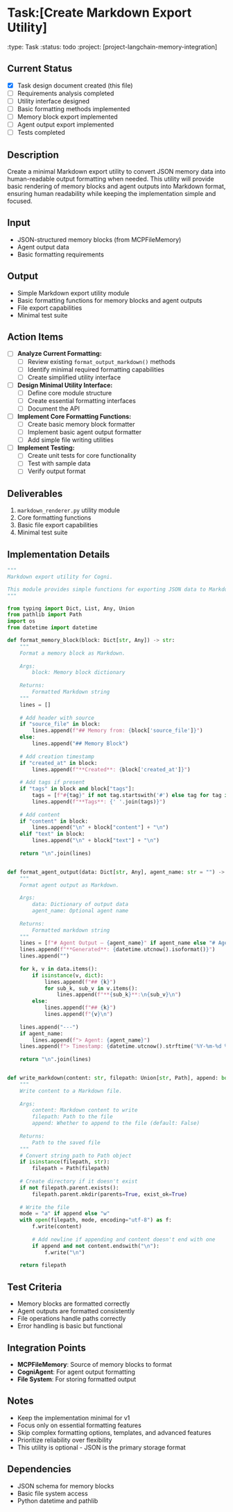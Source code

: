 # Task:[Create Markdown Export Utility]
:type: Task
:status: todo
:project: [project-langchain-memory-integration]

## Current Status
- [x] Task design document created (this file)
- [ ] Requirements analysis completed
- [ ] Utility interface designed
- [ ] Basic formatting methods implemented
- [ ] Memory block export implemented
- [ ] Agent output export implemented
- [ ] Tests completed

## Description
Create a minimal Markdown export utility to convert JSON memory data into human-readable output formatting when needed. This utility will provide basic rendering of memory blocks and agent outputs into Markdown format, ensuring human readability while keeping the implementation simple and focused.

## Input
- JSON-structured memory blocks (from MCPFileMemory)
- Agent output data
- Basic formatting requirements

## Output
- Simple Markdown export utility module
- Basic formatting functions for memory blocks and agent outputs
- File export capabilities
- Minimal test suite

## Action Items
- [ ] **Analyze Current Formatting:**
  - [ ] Review existing `format_output_markdown()` methods
  - [ ] Identify minimal required formatting capabilities
  - [ ] Create simplified utility interface

- [ ] **Design Minimal Utility Interface:**
  - [ ] Define core module structure
  - [ ] Create essential formatting interfaces
  - [ ] Document the API

- [ ] **Implement Core Formatting Functions:**
  - [ ] Create basic memory block formatter
  - [ ] Implement basic agent output formatter
  - [ ] Add simple file writing utilities

- [ ] **Implement Testing:**
  - [ ] Create unit tests for core functionality
  - [ ] Test with sample data
  - [ ] Verify output format

## Deliverables
1. `markdown_renderer.py` utility module
2. Core formatting functions
3. Basic file export capabilities
4. Minimal test suite

## Implementation Details
```python
"""
Markdown export utility for Cogni.

This module provides simple functions for exporting JSON data to Markdown format.
"""

from typing import Dict, List, Any, Union
from pathlib import Path
import os
from datetime import datetime

def format_memory_block(block: Dict[str, Any]) -> str:
    """
    Format a memory block as Markdown.
    
    Args:
        block: Memory block dictionary
        
    Returns:
        Formatted Markdown string
    """
    lines = []
    
    # Add header with source
    if "source_file" in block:
        lines.append(f"## Memory from: {block['source_file']}")
    else:
        lines.append("## Memory Block")
    
    # Add creation timestamp
    if "created_at" in block:
        lines.append(f"**Created**: {block['created_at']}")
    
    # Add tags if present
    if "tags" in block and block["tags"]:
        tags = [f"#{tag}" if not tag.startswith('#') else tag for tag in block["tags"]]
        lines.append(f"**Tags**: {' '.join(tags)}")
    
    # Add content
    if "content" in block:
        lines.append("\n" + block["content"] + "\n")
    elif "text" in block:
        lines.append("\n" + block["text"] + "\n")
    
    return "\n".join(lines)


def format_agent_output(data: Dict[str, Any], agent_name: str = "") -> str:
    """
    Format agent output as Markdown.
    
    Args:
        data: Dictionary of output data
        agent_name: Optional agent name
        
    Returns:
        Formatted markdown string
    """
    lines = [f"# Agent Output — {agent_name}" if agent_name else "# Agent Output", ""]
    lines.append(f"**Generated**: {datetime.utcnow().isoformat()}")
    lines.append("")
    
    for k, v in data.items():
        if isinstance(v, dict):
            lines.append(f"## {k}")
            for sub_k, sub_v in v.items():
                lines.append(f"**{sub_k}**:\n{sub_v}\n")
        else:
            lines.append(f"## {k}")
            lines.append(f"{v}\n")
    
    lines.append("---")
    if agent_name:
        lines.append(f"> Agent: {agent_name}")
    lines.append(f"> Timestamp: {datetime.utcnow().strftime('%Y-%m-%d %H:%M:%S UTC')}")
    
    return "\n".join(lines)


def write_markdown(content: str, filepath: Union[str, Path], append: bool = False) -> Path:
    """
    Write content to a Markdown file.
    
    Args:
        content: Markdown content to write
        filepath: Path to the file
        append: Whether to append to the file (default: False)
        
    Returns:
        Path to the saved file
    """
    # Convert string path to Path object
    if isinstance(filepath, str):
        filepath = Path(filepath)
    
    # Create directory if it doesn't exist
    if not filepath.parent.exists():
        filepath.parent.mkdir(parents=True, exist_ok=True)
    
    # Write the file
    mode = "a" if append else "w"
    with open(filepath, mode, encoding="utf-8") as f:
        f.write(content)
        
        # Add newline if appending and content doesn't end with one
        if append and not content.endswith("\n"):
            f.write("\n")
    
    return filepath
```

## Test Criteria
- Memory blocks are formatted correctly
- Agent outputs are formatted consistently
- File operations handle paths correctly
- Error handling is basic but functional

## Integration Points
- **MCPFileMemory**: Source of memory blocks to format
- **CogniAgent**: For agent output formatting
- **File System**: For storing formatted output

## Notes
- Keep the implementation minimal for v1
- Focus only on essential formatting features
- Skip complex formatting options, templates, and advanced features
- Prioritize reliability over flexibility
- This utility is optional - JSON is the primary storage format

## Dependencies
- JSON schema for memory blocks
- Basic file system access
- Python datetime and pathlib 